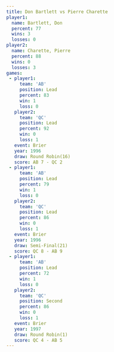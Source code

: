```yaml
---
title: Don Bartlett vs Pierre Charette
player1:                
  name: Bartlett, Don   
  percent: 77           
  wins: 3               
  losses: 0             
player2:                
  name: Charette, Pierre
  percent: 88           
  wins: 0               
  losses: 3             
games:
 - player1:        
     team: 'AB'    
     position: Lead
     percent: 83   
     win: 1        
     loss: 0       
   player2:        
     team: 'QC'    
     position: Lead
     percent: 92   
     win: 0        
     loss: 1       
   event: Brier         
   year: 1996           
   draw: Round Robin(16)
   score: AB 7 - QC 2   
 - player1:        
     team: 'AB'    
     position: Lead
     percent: 79   
     win: 1        
     loss: 0       
   player2:        
     team: 'QC'    
     position: Lead
     percent: 86   
     win: 0        
     loss: 1       
   event: Brier        
   year: 1996          
   draw: Semi-Final(21)
   score: QC 8 - AB 9  
 - player1:        
     team: 'AB'    
     position: Lead
     percent: 72   
     win: 1        
     loss: 0       
   player2:          
     team: 'QC'      
     position: Second
     percent: 86     
     win: 0          
     loss: 1         
   event: Brier        
   year: 1997          
   draw: Round Robin(1)
   score: QC 4 - AB 5  
---
```


